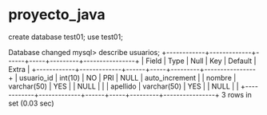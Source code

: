 # proyecto_java

create database test01;
use test01;

Database changed
mysql> describe usuarios;
+------------+-------------+------+-----+---------+----------------+
| Field      | Type        | Null | Key | Default | Extra          |
+------------+-------------+------+-----+---------+----------------+
| usuario_id | int(10)     | NO   | PRI | NULL    | auto_increment |
| nombre     | varchar(50) | YES  |     | NULL    |                |
| apellido   | varchar(50) | YES  |     | NULL    |                |
+------------+-------------+------+-----+---------+----------------+
3 rows in set (0.03 sec)

